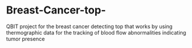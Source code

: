 # Breast-Cancer-top-
QBIT project for the breast cancer detecting top that works by using thermographic data for the tracking of blood flow abnormalities indicating tumor presence 
